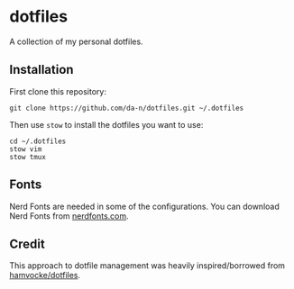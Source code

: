 # dotfiles

A collection of my personal dotfiles.

## Installation

First clone this repository:

```
git clone https://github.com/da-n/dotfiles.git ~/.dotfiles
```

Then use `stow` to install the dotfiles you want to use:

```
cd ~/.dotfiles
stow vim
stow tmux
```

## Fonts

Nerd Fonts are needed in some of the configurations. You can download Nerd Fonts from [nerdfonts.com](https://www.nerdfonts.com/).

## Credit

This approach to dotfile management was heavily inspired/borrowed from [hamvocke/dotfiles](https://github.com/hamvocke/dotfiles).


